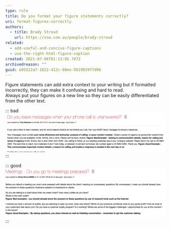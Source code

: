 ```yaml
---
type: rule
title: Do you format your figure statements correctly?
uri: format-figures-correctly
authors:
  - title: Brady Stroud
    url: https://ssw.com.au/people/brady-stroud
related:
  - add-useful-and-concise-figure-captions
  - use-the-right-html-figure-caption
created: 2021-07-06T01:13:05.707Z
archivedreason: ""
guid: e05522a7-1822-412c-80ee-5619039f7d96
---
```

Figure statements can add extra context to your writing but if formatted incorrectly, they can make it confusing and hard to read.\
Always put your figures on a new line so they can be easily differentiated from the other text.

::: bad
![Figure: Bad example - Hard to read - Figures are on the same line as other text](badfigureformat.png)
:::

::: good
![Figure: Good Example - Figures on a new line make it easy to read](figure-good-example.png)
:::